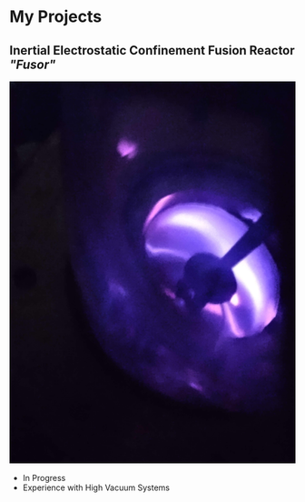 # My Projects
## Inertial Electrostatic Confinement Fusion Reactor *"Fusor"*
![[Fusor Project Blog](https://elliott-th.github.io/My-Projects/)](Fusor1.jpg)
- In Progress
- Experience with High Vacuum Systems


